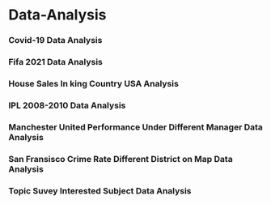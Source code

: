 # Data-Analysis

### Covid-19 Data Analysis
### Fifa 2021 Data Analysis
### House Sales In king Country USA Analysis
### IPL 2008-2010 Data Analysis
### Manchester United Performance Under Different Manager Data Analysis 
### San Fransisco Crime Rate Different District on Map Data Analysis
### Topic Suvey Interested Subject Data Analysis
